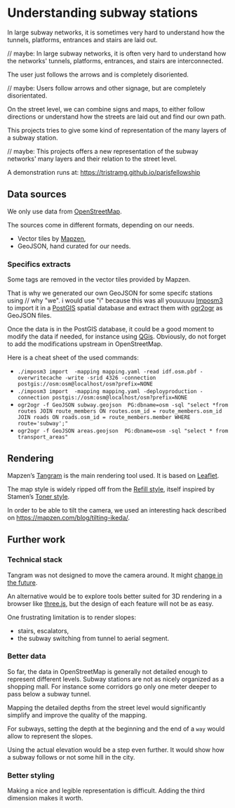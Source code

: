 # Understanding subway stations

In large subway networks, it is sometimes very hard to understand how the tunnels,
platforms, entrances and stairs are laid out.

// maybe: In large subway networks, it is often very hard to understand how the networks' tunnels, platforms, entrances, and stairs are interconnected. 

The user just follows the arrows and is completely disoriented.

// maybe: Users follow arrows and other signage, but are completely disorientated.

On the street level, we can combine signs and maps, to either follow directions
or understand how the streets are laid out and find our own path.

This projects tries to give some kind of representation of the many layers of a
subway station.

// maybe: This projects offers a new representation of the subway networks' many layers and their relation to the street level.


A demonstration runs at: https://tristramg.github.io/parisfellowship

## Data sources

We only use data from [OpenStreetMap](https://www.openStreetmap.org).

The sources come in different formats, depending on our needs.

- Vector tiles by [Mapzen](https://mapzen.com/projects/vector-tiles/),
- GeoJSON, hand curated for our needs.

### Specifics extracts

Some tags are removed in the vector tiles provided by Mapzen.

That is why we generated our own GeoJSON for some specifc stations using // why "we". i would use "i" because this was all youuuuuu
[Imposm3](https://imposm.org/docs/imposm3/latest/) to import it in a
[PostGIS](http://postgis.net/) spatial database and extract them with
[ogr2ogr](http://www.gdal.org/ogr2ogr.html) as GeoJSON files.

Once the data is in the PostGIS database, it could be a good moment to
modify the data if needed, for instance using [QGis](https://www.qgis.org/).
Obviously, do not forget to add the modifications upstream in OpenStreetMap.

Here is a cheat sheet of the used commands:

- `./imposm3 import  -mapping mapping.yaml -read idf.osm.pbf -overwritecache -write -srid 4326 -connection postgis://osm:osm@localhost/osm?prefix=NONE`
- `./imposm3 import  -mapping mapping.yaml -deployproduction -connection postgis://osm:osm@localhost/osm?prefix=NONE`
- `ogr2ogr -f GeoJSON subway.geojson  PG:dbname=osm -sql "select *from routes JOIN route_members ON routes.osm_id = route_members.osm_id JOIN roads ON roads.osm_id = route_members.member WHERE route='subway';"`
- `ogr2ogr -f GeoJSON areas.geojson  PG:dbname=osm -sql "select * from transport_areas"`

## Rendering

Mapzen’s [Tangram](https://mapzen.com/products/tangram/) is the main rendering
tool used. It is based on [Leaflet](https://leafletjs.com/).

The map style is widely ripped off from the
[Refill style](https://github.com/tangrams/refill-style), itself inspired
by Stamen’s [Toner style](http://maps.stamen.com/toner).

In order to be able to tilt the camera, we used an interesting hack
described on https://mapzen.com/blog/tilting-ikeda/.

## Further work

### Technical stack

Tangram was not designed to move the camera around. It might [change in the
future](https://twitter.com/professorlemeza/status/757605163779579904).

An alternative would be to explore tools better suited for 3D rendering in a
browser like [three.js](http://threejs.org/), but the design of each feature
will not be as easy.

One frustrating limitation is to render slopes:

- stairs, escalators,
- the subway switching from tunnel to aerial segment.

### Better data

So far, the data in OpenStreetMap is generally not detailed enough to represent different
levels. Subway stations are not as nicely organized as a shopping mall. For
instance some corridors go only one meter deeper to pass below a subway
tunnel.

Mapping the detailed depths from the street level would significantly
simplify and improve the quality of the mapping.

For subways, setting the depth at the beginning and the end of a `way` would
allow to represent the slopes.

Using the actual elevation would be a step even further. It would show how
a subway follows or not some hill in the city.

### Better styling

Making a nice and legible representation is difficult. Adding the third
dimension makes it worth.
